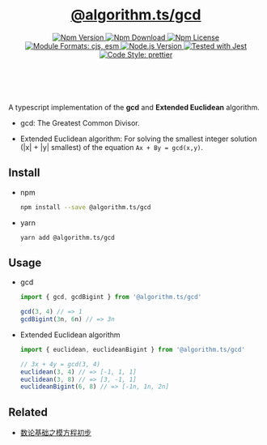 <header>
  <h1 align="center">
    <a href="https://github.com/guanghechen/algorithm.ts/tree/@algorithm.ts/gcd@4.0.1/packages/gcd#readme">@algorithm.ts/gcd</a>
  </h1>
  <div align="center">
    <a href="https://www.npmjs.com/package/@algorithm.ts/gcd">
      <img
        alt="Npm Version"
        src="https://img.shields.io/npm/v/@algorithm.ts/gcd.svg"
      />
    </a>
    <a href="https://www.npmjs.com/package/@algorithm.ts/gcd">
      <img
        alt="Npm Download"
        src="https://img.shields.io/npm/dm/@algorithm.ts/gcd.svg"
      />
    </a>
    <a href="https://www.npmjs.com/package/@algorithm.ts/gcd">
      <img
        alt="Npm License"
        src="https://img.shields.io/npm/l/@algorithm.ts/gcd.svg"
      />
    </a>
    <a href="#install">
      <img
        alt="Module Formats: cjs, esm"
        src="https://img.shields.io/badge/module_formats-cjs%2C%20esm-green.svg"
      />
    </a>
    <a href="https://github.com/nodejs/node">
      <img
        alt="Node.js Version"
        src="https://img.shields.io/node/v/@algorithm.ts/gcd"
      />
    </a>
    <a href="https://github.com/facebook/jest">
      <img
        alt="Tested with Jest"
        src="https://img.shields.io/badge/tested_with-jest-9c465e.svg"
      />
    </a>
    <a href="https://github.com/prettier/prettier">
      <img
        alt="Code Style: prettier"
        src="https://img.shields.io/badge/code_style-prettier-ff69b4.svg?style=flat-square"
      />
    </a>
  </div>
</header>
<br/>

A typescript implementation of the **gcd** and **Extended Euclidean** algorithm.

- gcd: The Greatest Common Divisor.

- Extended Euclidean algorithm: For solving the smallest integer solution (|x| + |y| smallest) of
  the equation `Ax + By = gcd(x,y)`.

## Install

- npm

  ```bash
  npm install --save @algorithm.ts/gcd
  ```

- yarn

  ```bash
  yarn add @algorithm.ts/gcd
  ```

## Usage

- gcd

  ```typescript
  import { gcd, gcdBigint } from '@algorithm.ts/gcd'

  gcd(3, 4) // => 1
  gcdBigint(3n, 6n) // => 3n
  ```

- Extended Euclidean algorithm

  ```typescript
  import { euclidean, euclideanBigint } from '@algorithm.ts/gcd'

  // 3x + 4y = gcd(3, 4)
  euclidean(3, 4) // => [-1, 1, 1]
  euclidean(3, 8) // => [3, -1, 1]
  euclideanBigint(6, 8) // => [-1n, 1n, 2n]
  ```

## Related

- [数论基础之模方程初步][gcd]

[homepage]:
  https://github.com/guanghechen/algorithm.ts/tree/@algorithm.ts/gcd@4.0.1/packages/gcd#readme
[gcd]: https://me.guanghechen.com/post/math/number-theory/%E6%A8%A1%E6%96%B9%E7%A8%8B/basic/
